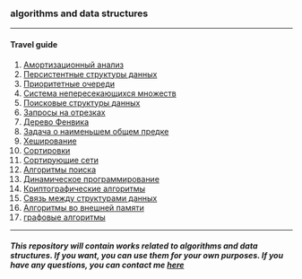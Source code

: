### algorithms and data structures
---
#### Travel guide
1. [Амортизационный анализ]()
2. [Персистентные структуры данных]()
3. [Приоритетные очереди]()
4. [Система непересекающихся множеств]()
5. [Поисковые структуры данных]()
6. [Запросы на отрезках]()
7. [Дерево Фенвика]()
8. [Задача о наименьшем общем предке]()
9. [Хеширование]()
10. [Сортировки](https://github.com/georgedem975/algorithms_and_data_structures/tree/master/sorts)
11. [Сортирующие сети]()
12. [Алгоритмы поиска]()
13. [Динамическое программирование]()
14. [Криптографические алгоритмы]()
15. [Связь между структурами данных]()
16. [Алгоритмы во внешней памяти]()
17. [графовые алгоритмы]()

---
##### This repository will contain works related to algorithms and data structures. If you want, you can use them for your own purposes. If you have any questions, you can contact me [here](https://t.me/georgedemyan)
